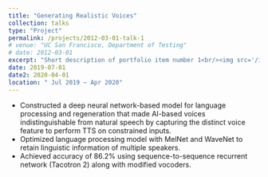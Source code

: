 ```yaml
---
title: "Generating Realistic Voices"
collection: talks
type: "Project"
permalink: /projects/2012-03-01-talk-1
# venue: "UC San Francisco, Department of Testing"
# date: 2012-03-01
excerpt: "Short description of portfolio item number 1<br/><img src='/images/500x300.png'>"
date: 2019-07-01
date2: 2020-04-01
location: " Jul 2019 – Apr 2020"
---
```


* Constructed a deep neural network-based model for language processing and regeneration that made AI-based voices indistinguishable from natural speech by capturing the distinct voice feature to perform TTS on constrained inputs.
* Optimized language processing model with MelNet and WaveNet to retain linguistic information of multiple speakers.
* Achieved accuracy of 86.2% using sequence-to-sequence recurrent network (Tacotron 2) along with modified vocoders.
<!-- * Technology stack -  -->